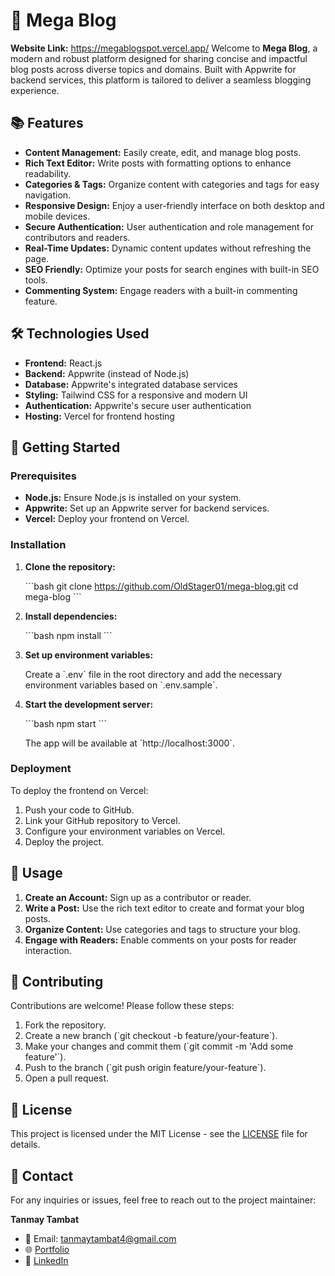 
# 📰 Mega Blog
**Website Link:** https://megablogspot.vercel.app/
Welcome to **Mega Blog**, a modern and robust platform designed for sharing concise and impactful blog posts across diverse topics and domains. Built with Appwrite for backend services, this platform is tailored to deliver a seamless blogging experience.

## 📚 Features

- **Content Management:** Easily create, edit, and manage blog posts.
- **Rich Text Editor:** Write posts with formatting options to enhance readability.
- **Categories & Tags:** Organize content with categories and tags for easy navigation.
- **Responsive Design:** Enjoy a user-friendly interface on both desktop and mobile devices.
- **Secure Authentication:** User authentication and role management for contributors and readers.
- **Real-Time Updates:** Dynamic content updates without refreshing the page.
- **SEO Friendly:** Optimize your posts for search engines with built-in SEO tools.
- **Commenting System:** Engage readers with a built-in commenting feature.

## 🛠️ Technologies Used

- **Frontend:** React.js
- **Backend:** Appwrite (instead of Node.js)
- **Database:** Appwrite's integrated database services
- **Styling:** Tailwind CSS for a responsive and modern UI
- **Authentication:** Appwrite's secure user authentication
- **Hosting:** Vercel for frontend hosting

## 🚀 Getting Started

### Prerequisites

- **Node.js:** Ensure Node.js is installed on your system.
- **Appwrite:** Set up an Appwrite server for backend services.
- **Vercel:** Deploy your frontend on Vercel.

### Installation

1. **Clone the repository:**

   \`\`\`bash
   git clone https://github.com/OldStager01/mega-blog.git
   cd mega-blog
   \`\`\`

2. **Install dependencies:**

   \`\`\`bash
   npm install
   \`\`\`

3. **Set up environment variables:**

   Create a \`.env\` file in the root directory and add the necessary environment variables based on \`.env.sample\`.

4. **Start the development server:**

   \`\`\`bash
   npm start
   \`\`\`

   The app will be available at \`http://localhost:3000\`.

### Deployment

To deploy the frontend on Vercel:

1. Push your code to GitHub.
2. Link your GitHub repository to Vercel.
3. Configure your environment variables on Vercel.
4. Deploy the project.

## 📖 Usage

1. **Create an Account:** Sign up as a contributor or reader.
2. **Write a Post:** Use the rich text editor to create and format your blog posts.
3. **Organize Content:** Use categories and tags to structure your blog.
4. **Engage with Readers:** Enable comments on your posts for reader interaction.

## 🤝 Contributing

Contributions are welcome! Please follow these steps:

1. Fork the repository.
2. Create a new branch (\`git checkout -b feature/your-feature\`).
3. Make your changes and commit them (\`git commit -m 'Add some feature'\`).
4. Push to the branch (\`git push origin feature/your-feature\`).
5. Open a pull request.

## 📝 License

This project is licensed under the MIT License - see the [LICENSE](LICENSE) file for details.

## 💬 Contact

For any inquiries or issues, feel free to reach out to the project maintainer:

**Tanmay Tambat**  
- 📧 Email: tanmaytambat4@gmail.com  
- 🌐 [Portfolio](https://tanmaytambat.vercel.app)  
- 💼 [LinkedIn](https://linkedin.com/in/tanmay-tambat)
